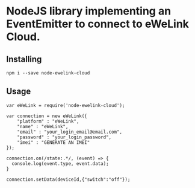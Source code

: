 # NodeJS library implementing an EventEmitter to connect to eWeLink Cloud.

## Installing

```
npm i --save node-ewelink-cloud
```

## Usage

```
var eWeLink = require('node-ewelink-cloud');

var connection = new eWeLink({
    "platform" : "eWeLink",
    "name" : "eWeLink",
    "email" : "your_login_email@email.com",
    "password" : "your_login_password",
    "imei" : "GENERATE AN IMEI"
});

connection.on(/state:.*/, (event) => {
  console.log(event.type, event.data);
}

connection.setData(deviceId,{"switch":"off"});
```

